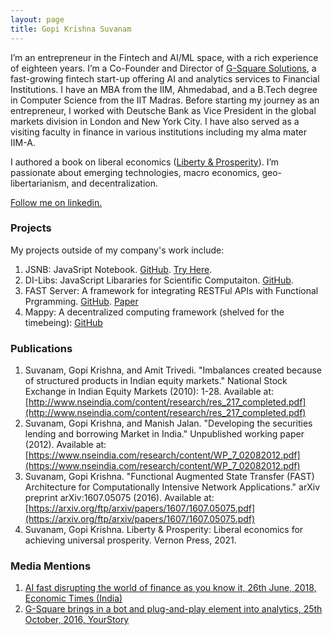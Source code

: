 ```yaml
---
layout: page
title: Gopi Krishna Suvanam
---
```


I’m an entrepreneur in the Fintech and AI/ML space, with a rich experience of eighteen years. I’m a Co-Founder and Director of [G-Square Solutions](https://g-square.in), a fast-growing fintech start-up offering AI and analytics services to Financial Institutions. I have an MBA from the IIM, Ahmedabad, and a B.Tech degree in Computer Science from the IIT Madras. Before starting my journey as an entrepreneur, I worked with Deutsche Bank as Vice President in the global markets division in London and New York City. I have also served as a visiting faculty in finance in various institutions including my alma mater IIM-A.

I authored a book on liberal economics  ([Liberty & Prosperity](https://vernonpress.com/book/1266)). I’m passionate about emerging technologies, macro economics, geo-libertarianism, and decentralization.

[Follow me on linkedin.](https://linkedin.com/in/gopi-suvanam)

### Projects
My projects outside of my company's work include:
1. JSNB: JavaSript Notebook. [GitHub](https://github.com/gopi-suvanam/jsnb). [Try Here](https://gopi-suvanam.github.io/jsnb/).
2. DI-Libs: JavaScript Libararies for Scientific Computaiton. [GitHub](https://github.com/gopi-suvanam/jsnb).
3. FAST Server: A framework for integrating RESTFul APIs with Functional Prgramming. [GitHub](https://github.com/gopi-suvanam/fast). [Paper](https://arxiv.org/abs/1607.05075)
4. Mappy: A decentralized computing framework (shelved for the timebeing): [GitHub](https://github.com/gopi-suvanam/node)

### Publications
1. Suvanam, Gopi Krishna, and Amit Trivedi. "Imbalances created because of structured products in Indian equity markets." National Stock Exchange in Indian Equity Markets (2010): 1-28. Available at: [http://www.nseindia.com/content/research/res_217_completed.pdf](http://www.nseindia.com/content/research/res_217_completed.pdf)
2. Suvanam, Gopi Krishna, and Manish Jalan. "Developing the securities lending and borrowing Market in India." Unpublished working paper (2012). Available at: [https://www.nseindia.com/research/content/WP_7_02082012.pdf](https://www.nseindia.com/research/content/WP_7_02082012.pdf)
3. Suvanam, Gopi Krishna. "Functional Augmented State Transfer (FAST) Architecture for Computationally Intensive Network Applications." arXiv preprint arXiv:1607.05075 (2016). Available at: [https://arxiv.org/ftp/arxiv/papers/1607/1607.05075.pdf](https://arxiv.org/ftp/arxiv/papers/1607/1607.05075.pdf)
4. Suvanam, Gopi Krishna. Liberty & Prosperity: Liberal economics for achieving universal prosperity. Vernon Press, 2021.

### Media Mentions
1. [AI fast disrupting the world of finance as you know it, 26th June, 2018, Economic Times (India)](https://economictimes.indiatimes.com/markets/stocks/news/ai-fast-disrupting-your-world-of-finances-right-under-your-nose/articleshow/64746659.cms)
2. [G-Square brings in a bot and plug-and-play element into analytics, 25th October, 2016, YourStory](https://yourstory.com/2016/10/g-square)
